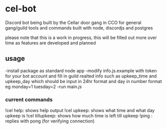 # cel-bot
Discord bot being built by the Cellar door gang in CCO for general gang/guild tools and commands built with node, discordjs and postgres

please note that this is a work in progress, this will be filled out more over time as features are developed and planned

## usage
-install package as standard node app
-modify info.js.example with token for your bot account and fill in guild realted info such as upkeep_time and upkeep_day which should be input in 24hr format and day in number format eg monday=1 tuesday=2
-run main.js

### current commands
!cel help:   shows help output
!cel upkeep:  shows what time and what day upkeep is
!cel tillupkeep:  shows how much time is left till upkeep
!ping : replies with pong (for verifying connection)